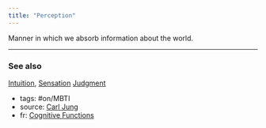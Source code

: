 ```yaml
---
title: "Perception"
---
```



Manner in which we absorb information about the world.

-------------
### See also
[Intuition](Intuition.md), [Sensation](Sensation.md)
[Judgment](Judgment.md) 

- tags: #on/MBTI 
- source: [Carl Jung](Carl-Jung.md)
- fr: [Cognitive Functions](Cognitive%20Functions.md)